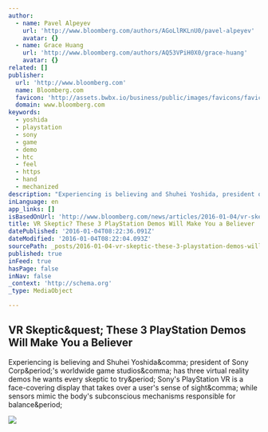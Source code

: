 ```yaml
---
author:
  - name: Pavel Alpeyev
    url: 'http://www.bloomberg.com/authors/AGoLlRKLnU0/pavel-alpeyev'
    avatar: {}
  - name: Grace Huang
    url: 'http://www.bloomberg.com/authors/AQ53VPiH0X0/grace-huang'
    avatar: {}
related: []
publisher:
  url: 'http://www.bloomberg.com'
  name: Bloomberg.com
  favicon: 'http://assets.bwbx.io/business/public/images/favicons/favicon-32x32.d2b81a93.png'
  domain: www.bloomberg.com
keywords:
  - yoshida
  - playstation
  - sony
  - game
  - demo
  - htc
  - feel
  - https
  - hand
  - mechanized
description: "Experiencing is believing and Shuhei Yoshida, president of Sony Corp.'s worldwide game studios, has three virtual reality demos he wants every skeptic to try. Sony's PlayStation VR is a face-covering display that takes over a user's sense of sight, while sensors mimic the body's subconscious mechanisms responsible for balance."
inLanguage: en
app_links: []
isBasedOnUrl: 'http://www.bloomberg.com/news/articles/2016-01-04/vr-skeptic-these-3-playstation-demos-will-make-you-a-believer'
title: VR Skeptic? These 3 PlayStation Demos Will Make You a Believer
datePublished: '2016-01-04T08:22:36.091Z'
dateModified: '2016-01-04T08:22:04.093Z'
sourcePath: _posts/2016-01-04-vr-skeptic-these-3-playstation-demos-will-make-you-a-believ.md
published: true
inFeed: true
hasPage: false
inNav: false
_context: 'http://schema.org'
_type: MediaObject

---
```

<article style=""><h1>VR Skeptic&amp;quest; These 3 PlayStation Demos Will Make You a Believer</h1><p>Experiencing is believing and Shuhei Yoshida&amp;comma; president of Sony Corp&amp;period;'s worldwide game studios&amp;comma; has three virtual reality demos he wants every skeptic to try&amp;period; Sony's PlayStation VR is a face-covering display that takes over a user's sense of sight&amp;comma; while sensors mimic the body's subconscious mechanisms responsible for balance&amp;period;</p><img src="http://assets.bwbx.io/images/iDYseZt3KcI4/v1/-1x-1.jpg" /></article>